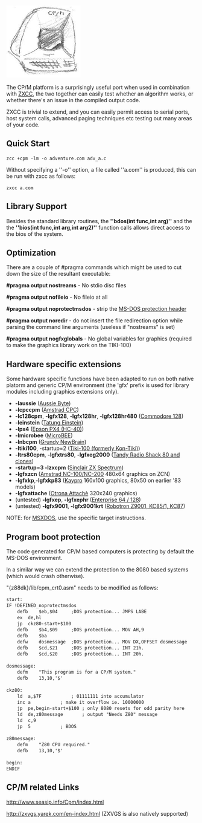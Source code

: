 
![](images/platform/cpm.jpg)


The CP/M platform is a surprisingly useful port when used in combination with [ZXCC](http://www.seasip.demon.co.uk/Unix/Zxcc/), the two together can easily test whether an algorithm works, or whether there's an issue in the compiled output code.

ZXCC is trivial to extend, and you can easily permit access to serial ports, host system calls, advanced paging techniques etc testing out many areas of your code.

##  Quick Start 

	
	zcc +cpm -lm -o adventure.com adv_a.c


Without specifying a ''-o'' option, a file called ''a.com'' is produced, this can be run with zxcc as follows:

	
	zxcc a.com



## Library Support

Besides the standard library routines, the **''bdos(int func,int arg)''** and the the **''bios(int func,int arg,int arg2)''** function calls allows direct access to the bios of the system.

## Optimization

There are a couple of #pragma commands which might be used to cut down the size of the resultant executable:

**#pragma output nostreams**      - No stdio disc files

**#pragma output nofileio**       - No fileio at all

**#pragma output noprotectmsdos** - strip the [MS-DOS protection header](platform/cpm#program_boot_protection)

**#pragma output noredir**        - do not insert the file redirection option while parsing the command line arguments (useless if "nostreams" is set)

**#pragma output nogfxglobals**   - No global variables for graphics (required to make the graphics library work on the TIKI-100)

## Hardware specific extensions

Some hardware specific functions have been adapted to run on both native platorm and generic CP/M environment (the 'gfx' prefix is used for library modules including graphics extensions only).


* **-laussie** ([Aussie Byte](Platform---Aussie))
* **-lcpccpm** ([Amstrad CPC](Platform---Amstrad-CPC))
* **-lc128cpm**, **-lgfx128**, **-lgfx128hr**, **-lgfx128hr480** ([Commodore 128](Platform---Commodore-c128))
* **-leinstein** ([Tatung Einstein](Platform---Tatung-Einstein))
* **-lpx4** ([Epson PX4 (HC-40)](Platform---Epson-px4))
* **-lmicrobee** ([MicroBEE](Platform---Microbee))
* **-lnbcpm** ([Grundy NewBrain](Platform---Grundy-Newbrain))
* **-ltiki100**, -startup=2 ([Tiki-100 (formerly Kon-Tiki)](Platform---Tiki100))
* **-ltrs80cpm**, **-lgfxtrs80**, **-lgfxeg2000** ([Tandy Radio Shack 80 and clones](Platform---TRS80))
* **-startup=3 -lzxcpm** ([Sinclair ZX Spectrum](Platform---Sinclair-ZX-Spectrum))
* **-lgfxzcn** ([Amstrad NC-100/NC-200](Platform---Amstrad-NC) 480x64 graphics on ZCN)
* **-lgfxkp**,**-lgfxkp83**  ([Kaypro](Platform---Kaypro) 160x100 graphics, 80x50 on earlier '83 models)
* **-lgfxattache**  ([Otrona Attachè](Platform---Otrona) 320x240 graphics)
* (untested) **-lgfxep**, **-lgfxephr** ([Enterprise 64 / 128](Platform---Enterprise64))
* (untested) **-lgfx9001**, **-lgfx9001krt** ([Robotron Z9001, KC85/1, KC87](Platform---Robotron-Z9001))


NOTE: for [MSXDOS](Platform---MSX), use the specific target instructions.

## Program boot protection

The code generated for CP/M based computers is protecting by default the MS-DOS environment.

In a similar way we can extend the protection to the 8080 based systems (which would crash otherwise).

"{z88dk}/lib/cpm_crt0.asm" needs to be modified as follows:


	start:
	IF !DEFINED_noprotectmsdos
		defb	$eb,$04		;DOS protection... JMPS LABE
		ex	de,hl
		jp	ckz80-start+$100
		defb	$b4,$09		;DOS protection... MOV AH,9
		defb	$ba
		defw	dosmessage	;DOS protection... MOV DX,OFFSET dosmessage
		defb	$cd,$21		;DOS protection... INT 21h.
		defb	$cd,$20		;DOS protection... INT 20h.
	
	dosmessage:
		defm	"This program is for a CP/M system."
		defb	13,10,'$'
	
	ckz80:
		ld	a,$7F			; 01111111 into accumulator
		inc	a			; make it overflow ie. 10000000
		jp	pe,begin-start+$100	; only 8080 resets for odd parity here
		ld	de,z80message		; output "Needs Z80" message
		ld	c,9
		jp	5			; BDOS
	
	z80message:
		defm	"Z80 CPU required."
		defb	13,10,'$'	
		
	begin:
	ENDIF


## CP/M related Links

http://www.seasip.info/Cpm/index.html

http://zxvgs.yarek.com/en-index.html   (ZXVGS is also natively supported)


